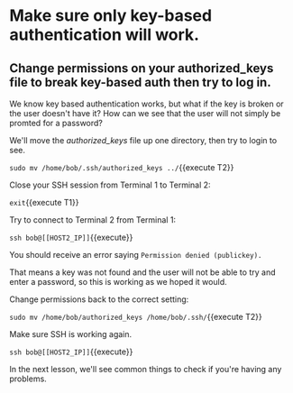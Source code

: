 # Make sure only key-based authentication will work.

## Change permissions on your authorized_keys file to break key-based auth then try to log in.

We know key based authentication works, but what if the key is broken or the user doesn't have it? How can we see that the user will not simply be promted for a password?

We'll move the _authorized_keys_ file up one directory, then try to login to see.

`sudo mv /home/bob/.ssh/authorized_keys ../`{{execute T2}}

Close your SSH session from Terminal 1 to Terminal 2:

`exit`{{execute T1}}

Try to connect to Terminal 2 from Terminal 1:

`ssh bob@[[HOST2_IP]]`{{execute}}

You should receive an error saying `Permission denied (publickey).`

That means a key was not found and the user will not be able to try and enter a password, so this is working as we hoped it would.

Change permissions back to the correct setting:

`sudo mv /home/bob/authorized_keys /home/bob/.ssh/`{{execute T2}}

Make sure SSH is working again.

`ssh bob@[[HOST2_IP]]`{{execute}}

In the next lesson, we'll see common things to check if you're having any problems.
